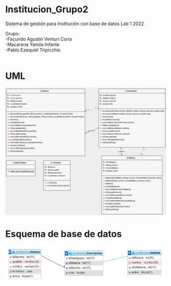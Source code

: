 # Institucion_Grupo2
Sistema de gestión para Institución con base de datos
Lab 1 2022

Grupo: <br>
-Facundo Agustin Venturi Coria<br>
-Macarena Yamila Infante<br>
-Pablo Ezequiel Tripicchio<br>
<br>
# UML

![image](https://github.com/fakuventuri/Institucion_Grupo2/blob/master/Institucion_Grupo2_UML.png?raw=true)

# Esquema de base de datos
![image](https://github.com/fakuventuri/Institucion_Grupo2/blob/master/institucion_Grupo2_BaseDeDatos.png?raw=true)
